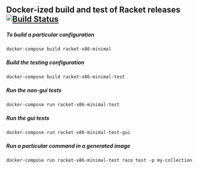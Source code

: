 ## Docker-ized build and test of Racket releases [![Build Status](https://travis-ci.org/samth/docker-racket-build.svg?branch=full-travis)](https://travis-ci.org/samth/docker-racket-build)

##### To build a particular configuration

```
docker-compose build racket-x86-minimal
```

##### Build the testing configuration

```
docker-compose build racket-x86-minimal-test
```

##### Run the non-gui tests


```
docker-compose run racket-x86-minimal-test
```

##### Run the gui tests

```
docker-compose run racket-x86-minimal-test-gui
```


##### Run a particular command in a generated image

```
docker-compose run racket-x86-minimal-test raco test -p my-collection
```
